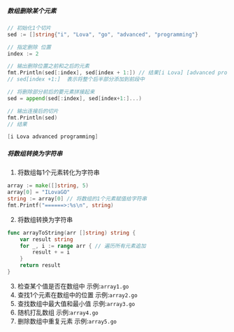 ##### 数组删除某个元素
```go
// 初始化1个切片
sed := []string{"i", "Lova", "go", "advanced", "programming"}

// 指定删除 位置
index := 2

// 输出删除位置之前和之后的元素
fmt.Println(sed[:index], sed[index + 1:]) // 结果[i Lova] [advanced programming]
// sed[index +1:]  表示将整个后半部分添加到前段中

// 将删除部分前后的要元素拼接起来
sed = append(sed[:index], sed[index+1:]...)

// 输出连接后的切片
fmt.Println(sed)
// 结果

[i Lova advanced programming]
```


##### 将数组转换为字符串
1. 将数组每1个元素转化为字符串
```go
array := make([]string, 5)
array[0] = "ILovaGO"
string := array[0] // 将数组的1个元素赋值给字符串
fmt.Printf("======>:%s\n", string)
```
2. 将数组转换为字符串
```go
func arrayToString(arr []string) string {
    var result string
    for _, i := range arr { // 遍历所有元素追加
        result + = i
    }
    return result
}
```
3. 检查某个值是否在数组中 示例:`array1.go`
4. 查找1个元素在数组中的位置 示例:`array2.go`
5. 查找数组中最大值和最小值 示例:`array3.go`
6. 随机打乱数组 示例:`array4.go`
7. 删除数组中重复元素 示例:`array5.go`

